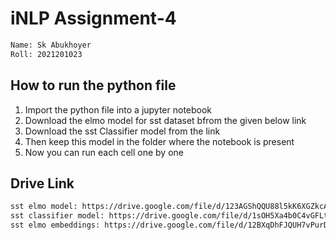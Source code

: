 # iNLP Assignment-4
```bash
Name: Sk Abukhoyer
Roll: 2021201023
```

## How to run the python file

1. Import the python file into a jupyter notebook
2. Download the elmo model for sst dataset bfrom the given below link
3. Download the sst Classifier model from the link
4. Then keep this model in the folder where the notebook is present
5. Now you can run each cell one by one

## Drive Link
```bash
sst elmo model: https://drive.google.com/file/d/123AGShQQU88l5kK6XGZkcAuvCeWnoRkm/view?usp=sharing
sst classifier model: https://drive.google.com/file/d/1sOH5Xa4b0C4vGFLtiFBttjelX003icyZ/view?usp=sharing
sst elmo embeddings: https://drive.google.com/file/d/12BXqDhFJQUH7vPurDodW4ciJJhecSZ_M/view?usp=sharing
```